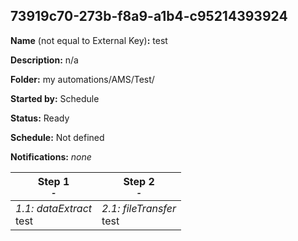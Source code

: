 ## 73919c70-273b-f8a9-a1b4-c95214393924

**Name** (not equal to External Key)**:** test

**Description:** n/a

**Folder:** my automations/AMS/Test/

**Started by:** Schedule

**Status:** Ready

**Schedule:** Not defined

**Notifications:** _none_


| Step 1<br>_<small>-</small>_ | Step 2<br>_<small>-</small>_ |
| --- | --- |
| _1.1: dataExtract_<br>test | _2.1: fileTransfer_<br>test |
